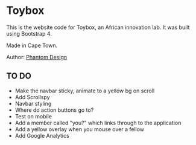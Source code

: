 # Toybox

This is the website code for Toybox, an African innovation lab. It was built using Bootstrap 4.

Made in Cape Town.

Author:
[Phantom Design](https://phantom.design)

## TO DO
- Make the navbar sticky, animate to a yellow bg on scroll
- Add Scrollspy
- Navbar styling
- Where do action buttons go to?
- Test on mobile
- Add a member called "you?" which links through to the application
- Add a yellow overlay when you mouse over a fellow
- Add Google Analytics
